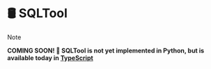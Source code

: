 # 🛢️ SQLTool

> [!NOTE]  
> **COMING SOON! 🚀 SQLTool is not yet implemented in Python, but is available today in [TypeScript](/typescript/docs/sql-tool.md)**
